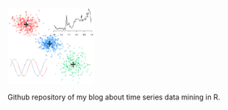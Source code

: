 <img src="images/sitelogo.png?raw=true" alt="Blog logo" width="170" height="150"/>

Github repository of my blog about time series data mining in R.